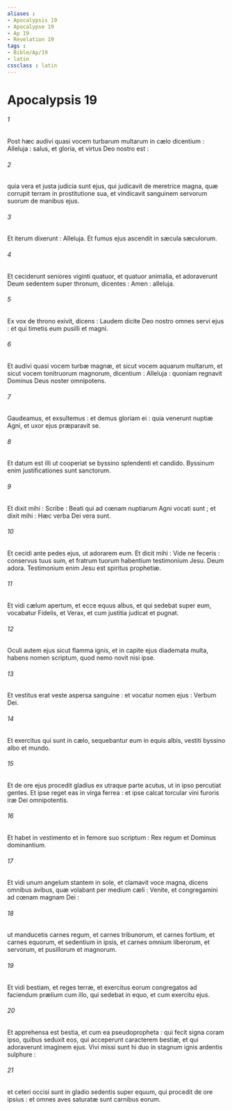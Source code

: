 ```yaml
---
aliases : 
- Apocalypsis 19
- Apocalypse 19
- Ap 19
- Revelation 19
tags : 
- Bible/Ap/19
- latin
cssclass : latin
---
```


# Apocalypsis 19

###### 1
Post hæc audivi quasi vocem turbarum multarum in cælo dicentium : Alleluja : salus, et gloria, et virtus Deo nostro est :
###### 2
quia vera et justa judicia sunt ejus, qui judicavit de meretrice magna, quæ corrupit terram in prostitutione sua, et vindicavit sanguinem servorum suorum de manibus ejus.
###### 3
Et iterum dixerunt : Alleluja. Et fumus ejus ascendit in sæcula sæculorum.
###### 4
Et ceciderunt seniores viginti quatuor, et quatuor animalia, et adoraverunt Deum sedentem super thronum, dicentes : Amen : alleluja.
###### 5
Ex vox de throno exivit, dicens : Laudem dicite Deo nostro omnes servi ejus : et qui timetis eum pusilli et magni.
###### 6
Et audivi quasi vocem turbæ magnæ, et sicut vocem aquarum multarum, et sicut vocem tonitruorum magnorum, dicentium : Alleluja : quoniam regnavit Dominus Deus noster omnipotens.
###### 7
Gaudeamus, et exsultemus : et demus gloriam ei : quia venerunt nuptiæ Agni, et uxor ejus præparavit se.
###### 8
Et datum est illi ut cooperiat se byssino splendenti et candido. Byssinum enim justificationes sunt sanctorum.
###### 9
Et dixit mihi : Scribe : Beati qui ad cœnam nuptiarum Agni vocati sunt ; et dixit mihi : Hæc verba Dei vera sunt.
###### 10
Et cecidi ante pedes ejus, ut adorarem eum. Et dicit mihi : Vide ne feceris : conservus tuus sum, et fratrum tuorum habentium testimonium Jesu. Deum adora. Testimonium enim Jesu est spiritus prophetiæ.
###### 11
Et vidi cælum apertum, et ecce equus albus, et qui sedebat super eum, vocabatur Fidelis, et Verax, et cum justitia judicat et pugnat.
###### 12
Oculi autem ejus sicut flamma ignis, et in capite ejus diademata multa, habens nomen scriptum, quod nemo novit nisi ipse.
###### 13
Et vestitus erat veste aspersa sanguine : et vocatur nomen ejus : Verbum Dei.
###### 14
Et exercitus qui sunt in cælo, sequebantur eum in equis albis, vestiti byssino albo et mundo.
###### 15
Et de ore ejus procedit gladius ex utraque parte acutus, ut in ipso percutiat gentes. Et ipse reget eas in virga ferrea : et ipse calcat torcular vini furoris iræ Dei omnipotentis.
###### 16
Et habet in vestimento et in femore suo scriptum : Rex regum et Dominus dominantium.
###### 17
Et vidi unum angelum stantem in sole, et clamavit voce magna, dicens omnibus avibus, quæ volabant per medium cæli : Venite, et congregamini ad cœnam magnam Dei :
###### 18
ut manducetis carnes regum, et carnes tribunorum, et carnes fortium, et carnes equorum, et sedentium in ipsis, et carnes omnium liberorum, et servorum, et pusillorum et magnorum.
###### 19
Et vidi bestiam, et reges terræ, et exercitus eorum congregatos ad faciendum prælium cum illo, qui sedebat in equo, et cum exercitu ejus.
###### 20
Et apprehensa est bestia, et cum ea pseudopropheta : qui fecit signa coram ipso, quibus seduxit eos, qui acceperunt caracterem bestiæ, et qui adoraverunt imaginem ejus. Vivi missi sunt hi duo in stagnum ignis ardentis sulphure :
###### 21
et ceteri occisi sunt in gladio sedentis super equum, qui procedit de ore ipsius : et omnes aves saturatæ sunt carnibus eorum.
